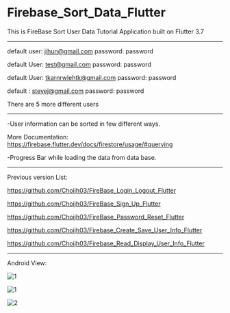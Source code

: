 # Firebase_Sort_Data_Flutter

This is FireBase Sort User Data Tutorial Application built on Flutter 3.7

-------------------------------------------------------------------------------------

default user: jihun@gmail.com password: password

default User: test@gmail.com password: password

default User: tkarnrwlehtk@gmail.com password: password

default : stevej@gmail.com password: password

There are 5 more different users

-------------------------------------------------------------------------------------

-User information can be sorted in few different ways.

More Documentation: https://firebase.flutter.dev/docs/firestore/usage/#querying

-Progress Bar while loading the data from data base.

-------------------------------------------------------------------------------------

Previous version List:

https://github.com/Choijh03/FireBase_Login_Logout_Flutter

https://github.com/Choijh03/FireBase_Sign_Up_Flutter

https://github.com/Choijh03/FireBase_Password_Reset_Flutter

https://github.com/Choijh03/Firebase_Create_Save_User_Info_Flutter

https://github.com/Choijh03/Firebase_Read_Display_User_Info_Flutter

-------------------------------------------------------------------------------------

Android View:

![1](https://user-images.githubusercontent.com/98497929/226242425-6b4aeb31-4e9d-4f1a-8f2b-4cc5bfe881f8.PNG)

![1](https://user-images.githubusercontent.com/98497929/226241115-48ff330e-6d7f-44a0-8f60-a22c113e5110.PNG)

![2](https://user-images.githubusercontent.com/98497929/226241128-4d5ec393-9e6b-4848-b678-6bd584a190bf.PNG)






